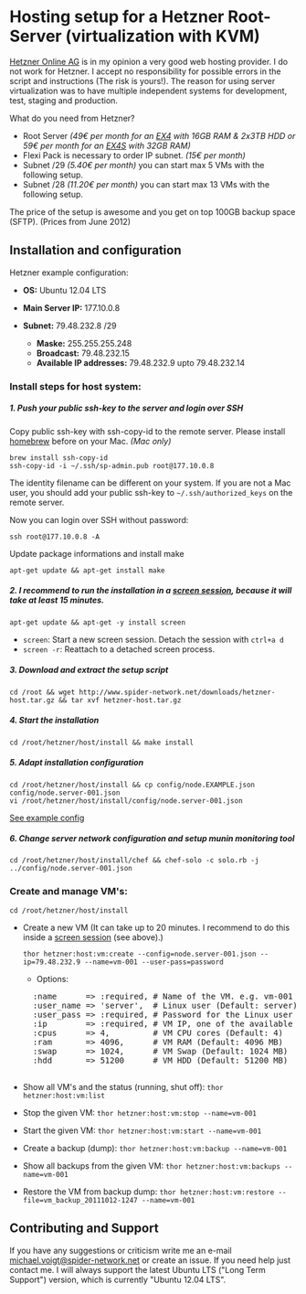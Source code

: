 Hosting setup for a Hetzner Root-Server (virtualization with KVM)
=================================================================

[Hetzner Online AG](http://www.hetzner.de) is in my opinion a very good web hosting provider.
I do not work for Hetzner. I accept no responsibility for possible errors in the script and
instructions (The risk is yours!). The reason for using server virtualization was to have multiple
independent systems for development, test, staging and production.

What do you need from Hetzner?

- Root Server _(49€ per month for an [EX4](http://www.hetzner.de/hosting/produktmatrix/rootserver-produktmatrix-ex) with 16GB RAM & 2x3TB HDD or 59€ per month for an [EX4S](http://www.hetzner.de/hosting/produktmatrix/rootserver-produktmatrix-ex) with 32GB RAM)_
- Flexi Pack is necessary to order IP subnet. _(15€ per month)_
- Subnet /29 _(5.40€ per month)_ you can start max 5 VMs with the following setup.
- Subnet /28 _(11.20€ per month)_ you can start max 13 VMs with the following setup.

The price of the setup is awesome and you get on top 100GB backup space (SFTP). (Prices from June 2012)

Installation and configuration
------------------------------

Hetzner example configuration:

* **OS:** Ubuntu 12.04 LTS
* **Main Server IP:** 177.10.0.8

* **Subnet:** 79.48.232.8 /29
    * **Maske:** 255.255.255.248
    * **Broadcast:** 79.48.232.15
    * **Available IP addresses:** 79.48.232.9 upto 79.48.232.14

### Install steps for host system:
##### 1. Push your public ssh-key to the server and login over SSH
Copy public ssh-key with ssh-copy-id to the remote server. Please install [homebrew](https://github.com/mxcl/homebrew/wiki/installation) before on your Mac. _(Mac only)_

    brew install ssh-copy-id
    ssh-copy-id -i ~/.ssh/sp-admin.pub root@177.10.0.8

The identity filename can be different on your system. If you are not a Mac user, you should add your public ssh-key to ``~/.ssh/authorized_keys`` on the remote server.

Now you can login over SSH without password:

    ssh root@177.10.0.8 -A

Update package informations and install make

    apt-get update && apt-get install make

##### 2. I recommend to run the installation in a [screen session](http://de.wikipedia.org/wiki/GNU_Screen), because it will take at least 15 minutes.

    apt-get update && apt-get -y install screen

* ``screen``: Start a new screen session. Detach the session with ``ctrl+a d``
* ``screen -r``: Reattach to a detached screen process.

##### 3. Download and extract the setup script

    cd /root && wget http://www.spider-network.net/downloads/hetzner-host.tar.gz && tar xvf hetzner-host.tar.gz

##### 4. Start the installation

    cd /root/hetzner/host/install && make install

##### 5. Adapt installation configuration

    cd /root/hetzner/host/install && cp config/node.EXAMPLE.json config/node.server-001.json
    vi /root/hetzner/host/install/config/node.server-001.json

[See example config](host/install/config/node.EXAMPLE.json)


##### 6. Change server network configuration and setup munin monitoring tool

    cd /root/hetzner/host/install/chef && chef-solo -c solo.rb -j ../config/node.server-001.json

### Create and manage VM's:

    cd /root/hetzner/host/install

- Create a new VM (It can take up to 20 minutes. I recommend to do this inside a [screen session](http://de.wikipedia.org/wiki/GNU_Screen) (see above).)

    ``thor hetzner:host:vm:create --config=node.server-001.json --ip=79.48.232.9 --name=vm-001 --user-pass=password``

    - Options:
    <pre>
    :name      => :required, # Name of the VM. e.g. vm-001
    :user_name => 'server',  # Linux user (Default: server)
    :user_pass => :required, # Password for the Linux user
    :ip        => :required, # VM IP, one of the available IP's from your subnet. e.g. 79.48.232.9
    :cpus      => 4,         # VM CPU cores (Default: 4)
    :ram       => 4096,      # VM RAM (Default: 4096 MB)
    :swap      => 1024,      # VM Swap (Default: 1024 MB)
    :hdd       => 51200      # VM HDD (Default: 51200 MB)
    </pre>

- Show all VM's and the status (running, shut off): ``thor hetzner:host:vm:list``
- Stop the given VM: ``thor hetzner:host:vm:stop --name=vm-001``
- Start the given VM: ``thor hetzner:host:vm:start --name=vm-001``
- Create a backup (dump): ``thor hetzner:host:vm:backup --name=vm-001``
- Show all backups from the given VM: ``thor hetzner:host:vm:backups --name=vm-001``
- Restore the VM from backup dump: ``thor hetzner:host:vm:restore --file=vm_backup_20111012-1247 --name=vm-001``

Contributing and Support
------------------------
If you have any suggestions or criticism write me an e-mail [michael.voigt@spider-network.net](mailto:michael.voigt@spider-network.net)
or create an issue. If you need help just contact me. I will always support the latest Ubuntu LTS ("Long Term Support")
version, which is currently "Ubuntu 12.04 LTS".
